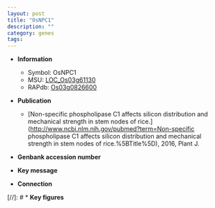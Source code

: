```yaml
---
layout: post
title: "OsNPC1"
description: ""
category: genes
tags: 
---
```


* **Information**  
    + Symbol: OsNPC1  
    + MSU: [LOC_Os03g61130](http://rice.uga.edu/cgi-bin/ORF_infopage.cgi?orf=LOC_Os03g61130)  
    + RAPdb: [Os03g0826600](https://rapdb.dna.affrc.go.jp/locus/?name=Os03g0826600)  

* **Publication**  
    + [Non-specific phospholipase C1 affects silicon distribution and mechanical strength in stem nodes of rice.](http://www.ncbi.nlm.nih.gov/pubmed?term=Non-specific phospholipase C1 affects silicon distribution and mechanical strength in stem nodes of rice.%5BTitle%5D), 2016, Plant J.

* **Genbank accession number**  

* **Key message**  

* **Connection**  

[//]: # * **Key figures**  


